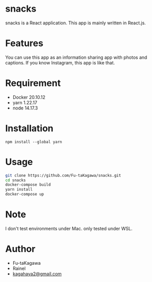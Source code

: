 # snacks
 snacks is a React application.
 This app is mainly written in React.js.

# Features
You can use this app as an information sharing app with photos and captions.
If you know Instagram, this app is like that.
 
# Requirement
 
* Docker 20.10.12
* yarn 1.22.17
* node 14.17.3
 
# Installation
```yarn
npm install --global yarn
```
 
# Usage
```bash
git clone https://github.com/Fu-taKagawa/snacks.git
cd snacks
docker-compose build
yarn install
docker-compose up
```
 
# Note
I don't test environments under Mac.
only tested under WSL.
 
# Author
* Fu-taKagawa
* Rainel
* kagahaya2@gmail.com
 
